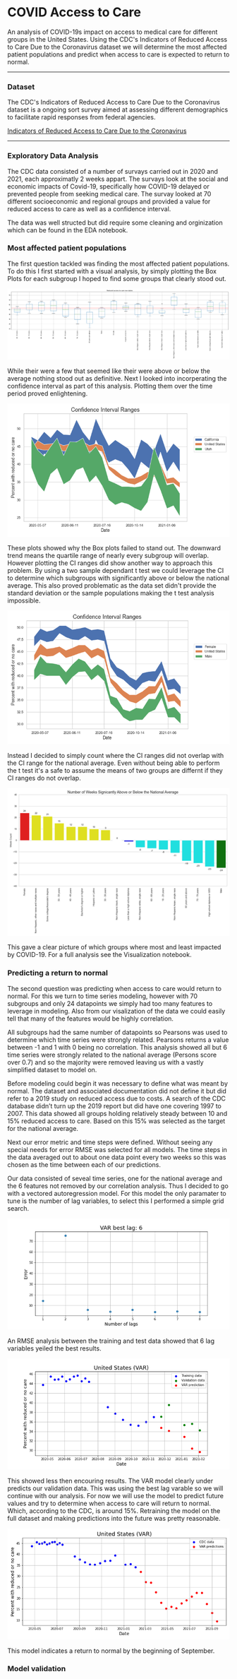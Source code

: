 # COVID Access to Care
An analysis of COVID-19s impact on access to medical care for different groups in the United States. Using the CDC's Indicators of Reduced Access to Care Due to the Coronavirus dataset we will determine the most affected patient populations and predict when access to care is expected to return to normal. 

------------------

### Dataset
The CDC's Indicators of Reduced Access to Care Due to the Coronavirus dataset is a ongoing sort survey aimed at assessing different demographics to facilitate rapid responses from federal agencies.

[Indicators of Reduced Access to Care Due to the Coronavirus](https://data.cdc.gov/NCHS/Indicators-of-Reduced-Access-to-Care-Due-to-the-Co/xb3p-q62w)

------------------

### Exploratory Data Analysis
The CDC data consisted of a number of survays carried out in 2020 and 2021, each approximatly 2 weeks appart. The survays look at the social and economic impacts of Covid-19, specifically how COVID-19 delayed or prevented people from seeking medical care. The survay looked at 70 different socioeconomic and regional groups and provided a value for reduced access to care as well as a confidence interval. 

The data was well structed but did require some cleaning and orginization which can be found in the EDA notebook. 

### Most affected patient populations
The first question tackled was finding the most affected patient populations. To do this I first started with a visual analysis, by simply plotting the Box Plots for each subgroup I hoped to find some groups that clearly stood out. 

![Alt text](Images/BoxPlotsNonStates.png?raw=true "Box Plots for Non State Subgroups")

While their were a few that seemed like their were above or below the average nothing stood out as definitive. Next I looked into incorperating the confidence interval as part of this analysis. Plotting them over the time period proved enlightening. 

![Alt text](Images/CAvUTciRange.png?raw=true "CA vs UT CI range")

These plots showed why the Box plots failed to stand out. The downward trend means the quartile range of nearly every subgroup will overlap. However plotting the CI ranges did show another way to approach this problem. By using a two sample dependant t test we could leverage the CI to determine which subgroups with significantly above or below the national average. This also proved problematic as the data set didn't provide the standard deviation or the sample populations making the t test analysis impossible. 

![Alt text](Images/MalevFemaleciRange.png?raw=true "Male vs Female CI range") 

Instead I decided to simply count where the CI ranges did not overlap with the CI range for the national average. Even without being able to perform the t test it's a safe to assume the means of two groups are differnt if they CI ranges do not overlap. 

![Alt text](Images/WeekCountNonState.png?raw=true "Weeks above or below the national average") 

This gave a clear picture of which groups where most and least impacted by COVID-19. For a full analysis see the Visualization notebook. 

### Predicting a return to normal
The second question was predicting when access to care would return to normal. For this we turn to time series modeling, however with 70 subgroups and only 24 datapoints we simply had too many features to leverage in modeling. Also from our visalization of the data we could easily tell that many of the features would be highly correlation. 

All subgroups had the same number of datapoints so Pearsons was used to determine which time series were strongly related. Pearsons returns a value between -1 and 1 with 0 being no correlation. This analysis showed all but 6 time series were strongly related to the national average (Persons score over 0.7) and so the majority were removed leaving us with a vastly simplified dataset to model on. 

Before modeling could begin it was necessary to define what was meant by normal. The dataset and associated documentation did not define it but did refer to a 2019 study on reduced access due to costs. A search of the CDC database didn’t turn up the 2019 report but did have one covering 1997 to 2007. This data showed all groups holding relatively steady between 10 and 15% reduced access to care. Based on this 15% was selected as the target for the national average. 

Next our error metric and time steps were defined. Without seeing any special needs for error RMSE was selected for all models. The time steps in the data averaged out to about one data point every two weeks so this was chosen as the time between each of our predictions. 

Our data consisted of seveal time series, one for the national average and the 6 features not removed by our correlation analysis. Thus I decided to go with a vectored autoregression model. For this model the only paramater to tune is the number of lag variables, to select this I performed a simple grid search. 

![Alt text](Images/lags.png?raw=true "Number of lag variables") 

An RMSE analysis between the training and test data showed that 6 lag variables yeiled the best results.

![Alt text](Images/VAR.png?raw=true "VAR modeling") 

This showed less then encouring results. The VAR model clearly under predicts our validation data. This was using the best lag varable so we will continue with our analysis. For now we will use the model to predict future values and try to determine when access to care will return to normal. Which, according to the CDC, is around 15%. Retraining the model on the full dataset and making predictions into the future was pretty reasonable. 

![Alt text](Images/VARpredict.png?raw=true "VAR predict")

This model indicates a return to normal by the beginning of September. 

### Model validation


